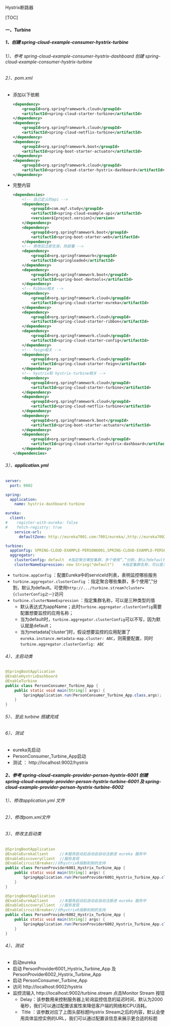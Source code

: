 Hystrix断路器

[TOC]

#### 一、Turbine

##### 1、创建 spring-cloud-example-consumer-hystrix-turbine

###### 1）、参考 spring-cloud-example-consumer-hystrix-dashboard 创建 spring-cloud-example-consumer-hystrix-turbine

###### 2）、pom.xml

-   添加以下依赖

    ```xml
    <dependency>
        <groupId>org.springframework.cloud</groupId>
        <artifactId>spring-cloud-starter-turbine</artifactId>
    </dependency>
    <dependency>
        <groupId>org.springframework.cloud</groupId>
        <artifactId>spring-cloud-netflix-turbine</artifactId>
    </dependency>
    <dependency>
        <groupId>org.springframework.boot</groupId>
        <artifactId>spring-boot-starter-actuator</artifactId>
    </dependency>
    <dependency>
        <groupId>org.springframework.cloud</groupId>
        <artifactId>spring-cloud-starter-hystrix-dashboard</artifactId>
    </dependency>
    ```

    

-   完整内容

    ```xml
    <dependencies>
        <!-- 自己定义的api -->
        <dependency>
            <groupId>com.mqf.study</groupId>
            <artifactId>spring-cloud-example-api</artifactId>
            <version>${project.version}</version>
        </dependency>
        <dependency>
            <groupId>org.springframework.boot</groupId>
            <artifactId>spring-boot-starter-web</artifactId>
        </dependency>
        <!-- 修改后立即生效，热部署 -->
        <dependency>
            <groupId>org.springframework</groupId>
            <artifactId>springloaded</artifactId>
        </dependency>
        <dependency>
            <groupId>org.springframework.boot</groupId>
            <artifactId>spring-boot-devtools</artifactId>
        </dependency>
        <!-- Ribbon相关 -->
        <dependency>
            <groupId>org.springframework.cloud</groupId>
            <artifactId>spring-cloud-starter-eureka</artifactId>
        </dependency>
        <dependency>
            <groupId>org.springframework.cloud</groupId>
            <artifactId>spring-cloud-starter-ribbon</artifactId>
        </dependency>
        <dependency>
            <groupId>org.springframework.cloud</groupId>
            <artifactId>spring-cloud-starter-config</artifactId>
        </dependency>
        <!-- feign相关 -->
        <dependency>
            <groupId>org.springframework.cloud</groupId>
            <artifactId>spring-cloud-starter-feign</artifactId>
        </dependency>
        <!-- hystrix和 hystrix-turbine相关 -->
        <dependency>
            <groupId>org.springframework.cloud</groupId>
            <artifactId>spring-cloud-starter-turbine</artifactId>
        </dependency>
        <dependency>
            <groupId>org.springframework.cloud</groupId>
            <artifactId>spring-cloud-netflix-turbine</artifactId>
        </dependency>
        <dependency>
            <groupId>org.springframework.boot</groupId>
            <artifactId>spring-boot-starter-actuator</artifactId>
        </dependency>
        <dependency>
            <groupId>org.springframework.cloud</groupId>
            <artifactId>spring-cloud-starter-hystrix-dashboard</artifactId>
        </dependency>
    </dependencies>
    ```

    

###### 3）、**application.yml** 

```yaml
server:
  port: 9002

spring:
  application:
    name: hystrix-dashboard-turbine

eureka:
  client:
#    register-with-eureka: false
#    fetch-registry: true
    service-url:
      defaultZone: http://eureka7001.com:7001/eureka/,http://eureka7002.com:7002/eureka/,http://eureka7003.com:7003/eureka/

turbine:
  appConfig: SPRING-CLOUD-EXAMPLE-PERSON6001,SPRING-CLOUD-EXAMPLE-PERSON6002 #配置Eureka中的serviceId列表，表明监控哪些服务
  aggregator:	
    clusterConfig: default	#指定聚合哪些集群，多个使用”,”分割，默认为default
    clusterNameExpression: new String("default")	#指定集群名称，可以是三种类型的值
```



-   `turbine.appConfig` ：配置Eureka中的serviceId列表，表明监控哪些服务
-   `turbine.aggregator.clusterConfig` ：指定聚合哪些集群，多个使用”,”分割，默认为default。可使用`http://.../turbine.stream?cluster={clusterConfig之一}`访问
-   `turbine.clusterNameExpression` ：指定集群名称，可以是三种类型的值
    -   默认表达式为appName；此时`turbine.aggregator.clusterConfig`需要配置想要监控的应用名称；
    -   当为default时，`turbine.aggregator.clusterConfig`可以不写，因为默认就是default；
    -   当为metadata[‘cluster’]时，假设想要监控的应用配置了`eureka.instance.metadata-map.cluster: ABC`，则需要配置，同时`turbine.aggregator.clusterConfig: ABC`

###### 4）、主启动类

```java
@SpringBootApplication
@EnableHystrixDashboard
@EnableTurbine
public class PersonConsumer_Turbine_App {
    public static void main(String[] args) {
        SpringApplication.run(PersonConsumer_Turbine_App.class,args);
    }
}
```

###### 5）、至此 turbine 搭建完成

###### 6）、测试

-   eureka先启动
-   PersonConsumer_Turbine_App启动
-   测试 ： http://localhost:9002/hystrix 

##### 2、参考 spring-cloud-example-provider-person-hystrix-6001 创建 spring-cloud-example-provider-person-hystrix-turbine-6001 及 spring-cloud-example-provider-person-hystrix-turbine-6002

###### 1）、修改application.yml 文件

###### 2）、修改pom.xml文件

###### 3）、修改主启动类

```java
@SpringBootApplication
@EnableEurekaClient     //本服务启动后自动会自动注册进 eureka 服务中
@EnableDiscoveryClient  //服务发现
@EnableCircuitBreaker//对hystrixR熔断机制的支持
public class PersonProvider6001_Hystrix_Turbine_App {
    public static void main(String[] args) {
        SpringApplication.run(PersonProvider6001_Hystrix_Turbine_App.class,args);
    }
}
```



```java
@SpringBootApplication
@EnableEurekaClient     //本服务启动后自动会自动注册进 eureka 服务中
@EnableDiscoveryClient  //服务发现
@EnableCircuitBreaker//对hystrixR熔断机制的支持
public class PersonProvider6002_Hystrix_Turbine_App {
    public static void main(String[] args) {
        SpringApplication.run(PersonProvider6002_Hystrix_Turbine_App.class,args);
    }
}
```



###### 4）、测试

-   启动eureka
-   启动 PersonProvider6001_Hystrix_Turbine_App 及   PersonProvider6002_Hystrix_Turbine_App
-   启动 PersonConsumer_Turbine_App
-   访问 http://localhost:9002/hystrix 
-   监控流输入 http://localhost:9002/turbine.stream  点击Monitor Stream 按钮
    -   Delay：该参数用来控制服务器上轮询监控信息的延迟时间，默认为2000毫秒，我们可以通过配置该属性来降低客户端的网络和CPU消耗。 
    -    Title ：该参数对应了上图头部标题Hystrix Stream之后的内容，默认会使用具体监控实例的URL，我们可以通过配置该信息来展示更合适的标题 

